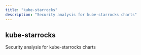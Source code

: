 ```yaml
---
title: "kube-starrocks"
description: "Security analysis for kube-starrocks charts"
---
```


## kube-starrocks

Security analysis for kube-starrocks charts

